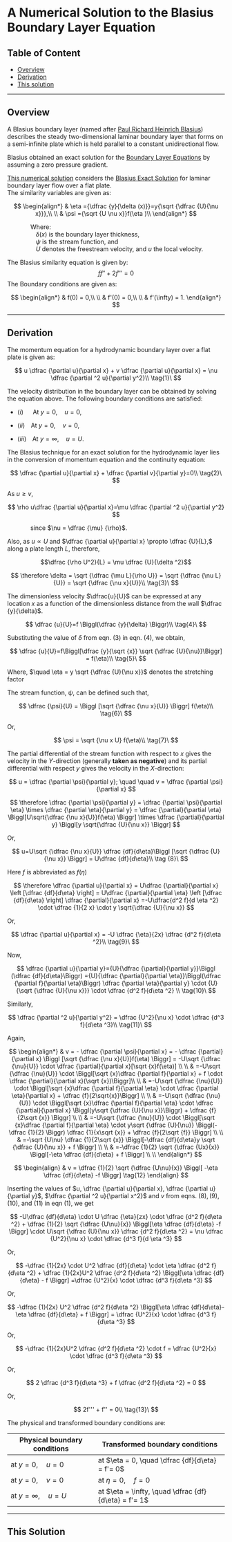 # A Numerical Solution to the Blasius Boundary Layer Equation

## Table of Content

* [Overview](#overview)
* [Derivation](#derivation)
* [This solution](#this-solution)

_________________________________________________________

## Overview

A Blasius boundary layer (named after [Paul Richard Heinrich Blasius](https://en.wikipedia.org/wiki/Paul_Richard_Heinrich_Blasius))
describes the steady two-dimensional laminar boundary layer that forms on a semi-infinite plate
which is held parallel to a constant unidirectional flow.

Blasius obtained an exact solution for the
[Boundary Layer Equations](https://en.wikipedia.org/wiki/Boundary_layer#Boundary_layer_equations)
by assuming a zero pressure gradient.

[This numerical solution](#this-solution) considers the [Blasius Exact Solution](https://en.wikipedia.org/wiki/Blasius_boundary_layer)
for laminar boundary layer flow over a flat plate.\
The similarity variables are given as:

$$
\begin{align*}
    & \eta ={\dfrac {y}{\delta (x)}}=y{\sqrt {\dfrac {U}{\nu x}}},\\
    \\
    & \psi ={\sqrt {U \nu x}}f(\eta )\\
\end{align*}
$$

&emsp; &emsp; &emsp; Where:\
$\quad \quad \quad \quad \delta (x)$ is the boundary layer thickness,\
$\quad \quad \quad \quad \psi$ is the stream function, and\
$\quad \quad \quad \quad U$ denotes the freestream velocity, and $u$ the local velocity.

The Blasius similarity equation is given by:
$$ff'' + 2f''' = 0$$
The Boundary conditions are given as:

$$
\begin{align*}
    & f(0) = 0,\\
    \\
    & f'(0) = 0,\\
    \\
    & f'(\infty) = 1.
\end{align*}
$$

_________________________________________________________

## Derivation

The momentum equation for a hydrodynamic boundary layer over a flat plate is given as:

$$
u \dfrac {\partial u}{\partial x} + v \dfrac {\partial u}{\partial x} =
\nu \dfrac {\partial ^2 u}{\partial y^2}\\
\tag{1}\
$$

The velocity distribution in the boundary layer can be obtained by solving the equation above.
The following boundary conditions are satisfied:

* $(i)$ &emsp; At $y = 0, \quad u = 0,$

* $(ii)$&emsp;At $y = 0, \quad v = 0,$

* $(iii)$&emsp;At $y = \infty , \quad u = U.$

The Blasius technique for an exact solution for the hydrodynamic layer
lies in the conversion of momentum equation and the continuity equation:

$$
\dfrac {\partial u}{\partial x} + \dfrac {\partial v}{\partial y}=0\\
\tag{2}\
$$

As $u\ge v,$

$$
\rho u\dfrac {\partial u}{\partial x}=\mu \dfrac {\partial ^2 u}{\partial y^2}
$$

&emsp; &emsp; &emsp; since $\nu = \dfrac {\mu} {\rho}$.

Also, as $u \propto U$ and $\dfrac {\partial u}{\partial x} \propto \dfrac {U}{L},$
along a plate length $L,$ therefore,

$$\dfrac {\rho U^2}{L} = \mu \dfrac {U}{\delta ^2}$$

$$
\therefore \delta = \sqrt {\dfrac {\mu L}{\rho U}} =
\sqrt {\dfrac {\nu L}{U}} = \sqrt {\dfrac {\nu x}{U}}\\
\tag{3}\
$$

The dimensionless velocity $\dfrac{u}{U}$ can be expressed at any location $x$
as a function of the dimensionless distance from the wall $\dfrac {y}{\delta}$.

$$
\dfrac {u}{U}=f \Biggl(\dfrac {y}{\delta} \Biggr)\\
\tag{4}\
$$

Substituting the value of $\delta$ from eqn. $(3)$ in eqn. $(4)$, we obtain,

$$
\dfrac {u}{U}=f\Biggl[\dfrac {y}{\sqrt {x}} \sqrt {\dfrac {U}{\nu}}\Biggr]
= f(\eta)\\
\tag{5}\
$$

Where, $\quad \eta = y \sqrt {\dfrac {U}{\nu x}}$ denotes the stretching factor

The stream function, $\psi$, can be defined such that,

$$
\dfrac {\psi}{U} = \Biggl [\sqrt {\dfrac {\nu x}{U}} \Biggr] f(\eta)\\
\tag{6}\
$$

Or,

$$
\psi = \sqrt {\nu x U} f(\eta)\\
\tag{7}\
$$

The partial differential of the stream function with respect to $x$
gives the velocity in the $Y$-direction (generally **taken as negative**)
and its partial differential with respect $y$ gives the velocity
in the $X$-direction:

$$
u = \dfrac {\partial \psi}{\partial y}; \quad \quad
v = \dfrac {\partial \psi}{\partial x}
$$

$$
\therefore \dfrac {\partial \psi}{\partial y} = \dfrac {\partial \psi}{\partial \eta}
\times \dfrac {\partial \eta}{\partial y} = \dfrac {\partial}{\partial \eta}
\Biggl[U\sqrt{\dfrac {\nu x}{U}}f(\eta) \Biggr] \times
\dfrac {\partial}{\partial y} \Biggl[y \sqrt{\dfrac {U}{\nu x}} \Biggr]
$$

Or,

$$
u=U\sqrt {\dfrac {\nu x}{U}} \dfrac {df}{d\eta}\Biggl [\sqrt {\dfrac {U}{\nu x}} \Biggr]
= U\dfrac {df}{d\eta}\\
\tag {8}\
$$

Here $f$ is abbreviated as $f(\eta)$

$$
\therefore \dfrac {\partial u}{\partial x} = U\dfrac {\partial}{\partial x}
\left [\dfrac {df}{d\eta} \right] = U\dfrac {\partial}{\partial \eta}
\left [\dfrac {df}{d\eta} \right] \dfrac {\partial}{\partial x}
=-U\dfrac{d^2 f}{d \eta ^2} \cdot \dfrac {1}{2 x} \cdot y \sqrt{\dfrac {U}{\nu x}}
$$

Or,

$$
\dfrac {\partial u}{\partial x} = -U \dfrac {\eta}{2x} \dfrac {d^2 f}{d\eta ^2}\\
\tag{9}\
$$

Now,

$$
\dfrac {\partial u}{\partial y}={U}{\dfrac {\partial}{\partial y}}\Biggl (\dfrac {df}{d\eta}\Biggr)
={U}{\dfrac {\partial}{\partial \eta}}\Biggl(\dfrac {\partial f}{\partial \eta}\Biggr)
\dfrac {\partial \eta}{\partial y} \cdot {U}{\sqrt {\dfrac {U}{\nu x}}}
\cdot \dfrac {d^2 f}{d\eta ^2} \\
\tag{10}\
$$

Similarly,

$$
\dfrac {\partial ^2 u}{\partial y^2} = \dfrac {U^2}{\nu x}
\cdot \dfrac {d^3 f}{d\eta ^3}\\
\tag{11}\
$$

Again,

$$
\begin{align*}
& v = - \dfrac {\partial \psi}{\partial x} = - \dfrac {\partial}{\partial x}
\Biggl [\sqrt {\dfrac {\nu x}{U}}f(\eta) \Biggr] = -U\sqrt {\dfrac {\nu}{U}}
\cdot \dfrac {\partial}{\partial x}[\sqrt {x}f(\eta)] \\
\\
& =-U\sqrt {\dfrac {\nu}{U}} \cdot \Biggl[\sqrt {x}\dfrac {\partial f}{\partial x} +
f \cdot \dfrac {\partial}{\partial x}(\sqrt {x})\Biggr]\\
\\
& =-U\sqrt {\dfrac {\nu}{U}} \cdot \Biggl[\sqrt {x}\dfrac {\partial f}{\partial \eta}
\cdot \dfrac {\partial \eta}{\partial x} + \dfrac {f}{2\sqrt{x}}\Biggr] \\
\\
& =-U\sqrt {\dfrac {\nu}{U}} \cdot \Biggl[\sqrt {x}\dfrac {\partial f}{\partial \eta}
\cdot \dfrac {\partial}{\partial x} \Biggl(y\sqrt {\dfrac {U}{\nu x}}\Biggr) +
\dfrac {f}{2\sqrt {x}} \Biggr] \\
\\
& =-U\sqrt {\dfrac {\nu}{U}} \cdot \Biggl[\sqrt {x}\dfrac {\partial f}{\partial \eta}
\cdot y\sqrt {\dfrac {U}{\nu}} \Biggl(-\dfrac {1}{2} \Biggr) \dfrac {1}{x\sqrt {x}} +
\dfrac {f}{2\sqrt {f}} \Biggr] \\
\\
& =-\sqrt {U\nu} \dfrac {1}{2\sqrt {x}} \Biggl[-\dfrac {df}{d\eta}y
\sqrt {\dfrac {U}{\nu x}} + f \Biggr] \\
\\
& =-\dfrac {1}{2} \sqrt {\dfrac {Ux}{x}} \Biggl[-\eta \dfrac {df}{d\eta} + f \Biggr] \\
\\
\end{align*}
$$

$$
\begin{align}
& v = \dfrac {1}{2} \sqrt {\dfrac {U\nu}{x}} \Biggl[ -\eta \dfrac {df}{d\eta} -f \Biggr] \tag{12}
\end{align}
$$

Inserting the values of $u, \dfrac {\partial u}{\partial x}, \dfrac {\partial u}{\partial y}$,
$\dfrac {\partial ^2 u}{\partial x^2}$ and $v$ from eqns. $(8), (9),$
$(10),$ and $(11)$ in eqn $(1)$, we get

$$
-U\dfrac {df}{d\eta} \cdot U \dfrac {\eta}{zx} \cdot \dfrac {d^2 f}{d\eta ^2} +
\dfrac {1}{2} \sqrt {\dfrac {U\nu}{x}} \Biggl[\eta \dfrac {df}{d\eta} -f \Biggr]
\cdot U\sqrt {\dfrac {U}{\nu x}} \dfrac {d^2 f}{d\eta ^2} = \nu \dfrac {U^2}{\nu x}
\cdot \dfrac {d^3 f}{d \eta ^3}
$$

Or,

$$
-\dfrac {1}{2x} \cdot U^2 \dfrac {df}{d\eta} \cdot \eta \dfrac {d^2 f}{d\eta ^2} +
\dfrac {1}{2x}U^2 \dfrac {d^2 f}{d\eta ^2} \Biggl[\eta \dfrac {df}{d\eta} - f \Biggr]
=\dfrac {U^2}{x} \cdot \dfrac {d^3 f}{d\eta ^3}
$$

Or,

$$
-\dfrac {1}{2x} U^2 \dfrac {d^2 f}{d\eta ^2} \Biggl[\eta \dfrac {df}{d\eta}-
\eta \dfrac {df}{d\eta} + f \Biggr] = \dfrac {U^2}{x} \cdot \dfrac {d^3 f}{d\eta ^3}
$$

Or,

$$
-\dfrac {1}{2x}U^2 \dfrac {d^2 f}{d\eta ^2} \cdot f = \dfrac {U^2}{x}
\cdot \dfrac {d^3 f}{d\eta ^3}
$$

Or,

$$
2 \dfrac {d^3 f}{d\eta ^3} + f \dfrac {d^2 f}{d\eta ^2} = 0
$$

Or,

$$
2f''' + f'' = 0\\
\tag{13}\
$$

The physical and transformed boundary conditions are:

| Physical boundary conditions | Transformed boundary conditions                      |
|------------------------------|------------------------------------------------------|
| at $y = 0, \quad u = 0$      | at $\eta = 0, \quad \dfrac {df}{d\eta} = f'= 0$      |
| at $y = 0, \quad v = 0$      | at $\eta = 0, \quad f = 0$                           |
| at $y = \infty, \quad u = U$ | at $\eta = \infty, \quad \dfrac {df}{d\eta} = f'= 1$ |

_________________________________________________________

## This Solution
